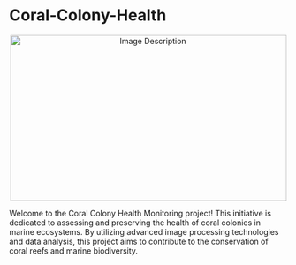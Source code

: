 # Coral-Colony-Health

<p align="center">
  <img src="coral.jpg" alt="Image Description" width="500" height="300">
</p>

Welcome to the Coral Colony Health Monitoring project! This initiative is dedicated to assessing and preserving the health of coral colonies in marine ecosystems. By utilizing advanced image processing technologies and data analysis, this project aims to contribute to the conservation of coral reefs and marine biodiversity.
